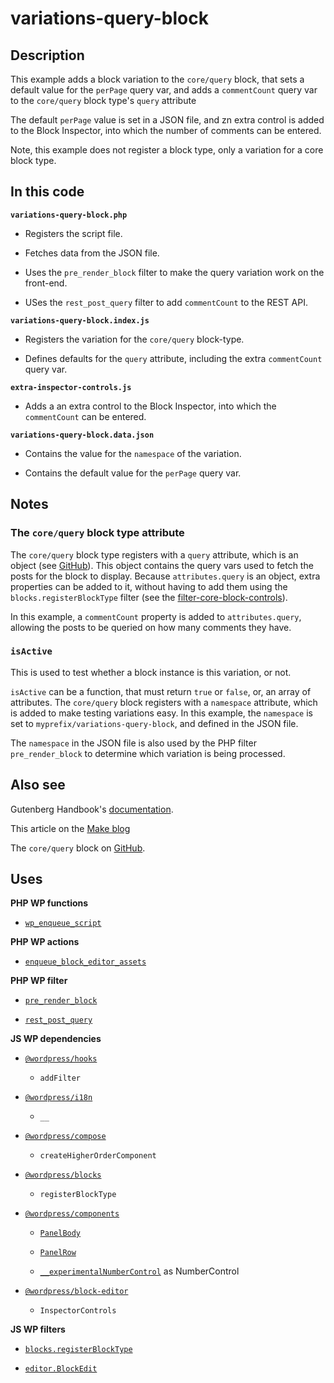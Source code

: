# variations-query-block

## Description

This example adds a block variation to the `core/query` block, that sets a default value for the `perPage` query var, and adds a `commentCount` query var to the `core/query` block type's `query` attribute

The default `perPage` value is set in a JSON file, and zn extra control is added to the Block Inspector, into which the number of comments can be entered.

Note, this example does not register a block type, only a variation for a core block type.

## In this code

**`variations-query-block.php`**

- Registers the script file.

- Fetches data from the JSON file.

- Uses the `pre_render_block` filter to make the query variation work on the front-end.

- USes the `rest_post_query` filter to add `commentCount` to the REST API.

**`variations-query-block.index.js`**

- Registers the variation for the `core/query` block-type.

- Defines defaults for the `query` attribute, including the extra `commentCount` query var.

**`extra-inspector-controls.js`**

- Adds a an extra control to the Block Inspector, into which the `commentCount` can be entered.

**`variations-query-block.data.json`**

- Contains the value for the `namespace` of the variation.

- Contains the default value for the `perPage` query var.

## Notes

### The `core/query` block type attribute

The `core/query` block type registers with a `query` attribute, which is an object (see [GitHub](https://github.com/WordPress/gutenberg/blob/trunk/packages/block-library/src/query/block.json)). This object contains the query vars used to fetch the posts for the block to display. Because `attributes.query` is an object, extra properties can be added to it, without having to add them using the `blocks.registerBlockType` filter (see the [filter-core-block-controls](../filter-core-block-controls/)).

In this example, a `commentCount` property is added to `attributes.query`, allowing the posts to be queried on how many comments they have.

### `isActive`

This is used to test whether a block instance is this variation, or not.

`isActive` can be a function, that must return `true` or `false`, or, an array of attributes. The `core/query` block registers with a `namespace` attribute, which is added to make testing variations easy. In this example, the `namespace` is set to `myprefix/variations-query-block`, and defined in the JSON file.

The `namespace` in the JSON file is also used by the PHP filter `pre_render_block` to determine which variation is being processed.

## Also see

Gutenberg Handbook's [documentation](https://developer.wordpress.org/block-editor/reference-guides/block-api/block-variations/).

This article on the [Make blog](https://make.wordpress.org/core/2022/10/10/extending-the-query-loop-block/)

The `core/query` block on [GitHub](https://github.com/WordPress/gutenberg/blob/trunk/packages/block-library/src/query/block.json).

## Uses

**PHP WP functions**

- [`wp_enqueue_script`](https://developer.wordpress.org/reference/functions/wp_enqueue_script/)

**PHP WP actions**

- [`enqueue_block_editor_assets`](https://developer.wordpress.org/reference/hooks/enqueue_block_editor_assets/)

**PHP WP filter**

- [`pre_render_block`](https://developer.wordpress.org/reference/hooks/pre_render_block/)

- [`rest_post_query`]()

**JS WP dependencies**

- [`@wordpress/hooks`](https://developer.wordpress.org/block-editor/reference-guides/packages/packages-hooks/)

  - `addFilter`

- [`@wordpress/i18n`](https://developer.wordpress.org/block-editor/reference-guides/packages/packages-i18n/)

  - `__`

- [`@wordpress/compose`](https://developer.wordpress.org/block-editor/reference-guides/packages/packages-compose/)

  - `createHigherOrderComponent`

- [`@wordpress/blocks`](https://developer.wordpress.org/block-editor/reference-guides/packages/packages-blocks/)

  - `registerBlockType`

- [`@wordpress/components`](https://developer.wordpress.org/block-editor/reference-guides/components/)

  - [`PanelBody`](https://developer.wordpress.org/block-editor/reference-guides/components/panel/)

  - [`PanelRow`](https://developer.wordpress.org/block-editor/reference-guides/components/panel/#panelrow)

  - [`__experimentalNumberControl`](https://developer.wordpress.org/block-editor/reference-guides/components/number-control/) as NumberControl

- [`@wordpress/block-editor`](https://developer.wordpress.org/block-editor/reference-guides/packages/packages-block-editor/)

  - `InspectorControls`

**JS WP filters**

- [`blocks.registerBlockType`](https://developer.wordpress.org/block-editor/reference-guides/filters/block-filters/#blocks-registerblocktype)

- [`editor.BlockEdit`](https://developer.wordpress.org/block-editor/reference-guides/filters/block-filters/#editor-blockedit)
